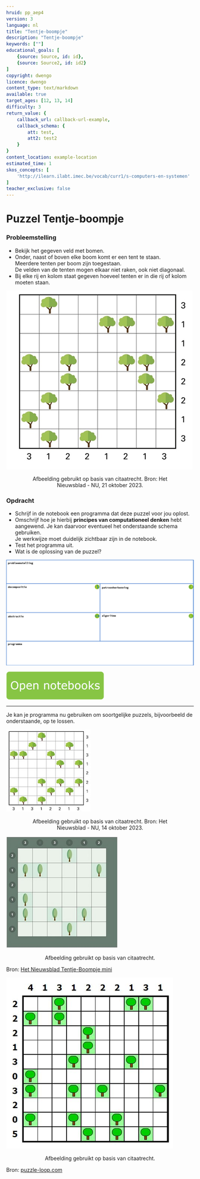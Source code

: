 ```yaml
---
hruid: pp_aep4
version: 3
language: nl
title: "Tentje-boompje"
description: "Tentje-boompje"
keywords: [""]
educational_goals: [
    {source: Source, id: id}, 
    {source: Source2, id: id2}
]
copyright: dwengo
licence: dwengo
content_type: text/markdown
available: true
target_ages: [12, 13, 14]
difficulty: 3
return_value: {
    callback_url: callback-url-example,
    callback_schema: {
        att: test,
        att2: test2
    }
}
content_location: example-location
estimated_time: 1
skos_concepts: [
    'http://ilearn.ilabt.imec.be/vocab/curr1/s-computers-en-systemen'
]
teacher_exclusive: false
---
```


# Puzzel Tentje-boompje

### Probleemstelling
- Bekijk het gegeven veld met bomen.
- Onder, naast of boven elke boom komt er een tent te staan.<br>Meerdere tenten per boom zijn toegestaan.<br>
De velden van de tenten mogen elkaar niet raken, ook niet diagonaal.
- Bij elke rij en kolom staat gegeven hoeveel tenten er in die rij of kolom moeten staan.<br>

![Puzzel](embed/tentjeboompje.jpg "Opgave puzzel tentje-boompje")
<figure>
    <figcaption align = "center">Afbeelding gebruikt op basis van citaatrecht. Bron: Het Nieuwsblad - NU, 21 oktober 2023.</figcaption>
</figure>

### Opdracht
- Schrijf in de notebook een programma dat deze puzzel voor jou oplost.
- Omschrijf hoe je hierbij **principes van computationeel denken** hebt aangewend. Je kan daarvoor eventueel het onderstaande schema gebruiken.<br>Je werkwijze moet duidelijk zichtbaar zijn in de notebook.
- Test het programma uit.
- Wat is de oplossing van de puzzel?

![Schema](embed/schema.png "Schema basisconcepten computationeel denken")

[![](embed/Knop.png "Knop")](https://kiks.ilabt.imec.be/jupyterhub/?id=6210 "Puzzel Tentje-boompje")  

------------------
Je kan je programma nu gebruiken om soortgelijke puzzels, bijvoorbeeld de onderstaande, op te lossen.

![Puzzel](embed/tentjeboompje2.jpg "Opgave puzzel tentje-boompje")
<figure>
    <figcaption align = "center">Afbeelding gebruikt op basis van citaatrecht. Bron: Het Nieuwsblad - NU, 14 oktober 2023.</figcaption>
</figure>

![Puzzel](embed/tentjeboompjezesopzes.jpg "Opgave puzzel tentje-boompje 6x6")
<figure>
    <figcaption align = "center">Afbeelding gebruikt op basis van citaatrecht. </figcaption>
</figure>

Bron: [Het Nieuwsblad Tentje-Boompje mini](https://www.nieuwsblad.be/tentjeboompjemini)

![Puzzel](embed/tentjeboompjetienoptien.jpg "Opgave puzzel tentje-boompje 10x10")
<figure>
    <figcaption align = "center">Afbeelding gebruikt op basis van citaatrecht. </figcaption>
</figure>

Bron: [puzzle-loop.com](https://nl.puzzle-tents.com/?size=4)
